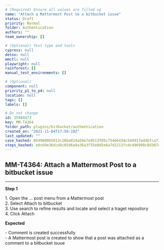 ```yaml
---
# (Required) Ensure all values are filled up
name: "Attach a Mattermost Post to a bitbucket issue"
status: Draft
priority: Normal
folder: Authentication
authors: ""
team_ownership: []

# (Optional) Test type and tools
cypress: null
detox: null
mmctl: null
playwright: null
rainforest: []
manual_test_environments: []

# (Optional)
component: null
priority_p1_to_p4: null
location: null
tags: []
labels: []

# Do not change
id: 15984473
key: MM-T4364
folder_path: plugins/bitbucket/authentication
created_on: "2021-11-04T17:56:10Z"
last_updated: ""
case_hashed: 0549680b5813c26ba814a59e7e9513f05c75466434c5d4917ed4bfca731cae30bae2dd5183a1c501675f8a3ba8d6e600
steps_hashed: e8c69e36dcd4c65d6a9a36a3f35e8d5e6a7d2211fcdc496990c8d387adeb31439eb11e64ae394ebd23185b4091934387
---
```


## MM-T4364: Attach a Mattermost Post to a bitbucket issue

---

**Step 1**

1\. Open the ... post menu from a Mattermost post\
2\. Select Attach to bitbucket\
3\. Use search to refine results and locate and select a traget repository\
4\. Click Attach

**Expected**

\- Comment is created successfully\
\- A Mattermost post is created to show that a post was attached as a comment to a bitbucket isuue

